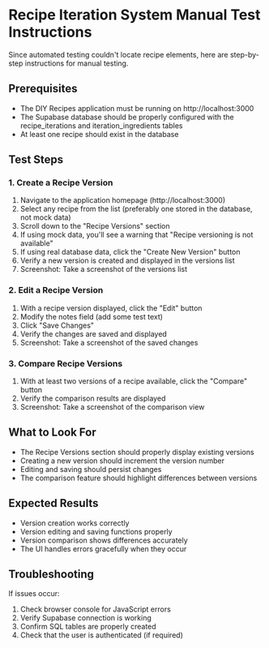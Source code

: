 # Recipe Iteration System Manual Test Instructions

Since automated testing couldn't locate recipe elements, here are step-by-step instructions for manual testing.

## Prerequisites
- The DIY Recipes application must be running on http://localhost:3000
- The Supabase database should be properly configured with the recipe_iterations and iteration_ingredients tables
- At least one recipe should exist in the database

## Test Steps

### 1. Create a Recipe Version
1. Navigate to the application homepage (http://localhost:3000)
2. Select any recipe from the list (preferably one stored in the database, not mock data)
3. Scroll down to the "Recipe Versions" section
4. If using mock data, you'll see a warning that "Recipe versioning is not available"
5. If using real database data, click the "Create New Version" button
6. Verify a new version is created and displayed in the versions list
7. Screenshot: Take a screenshot of the versions list

### 2. Edit a Recipe Version
1. With a recipe version displayed, click the "Edit" button
2. Modify the notes field (add some test text)
3. Click "Save Changes"
4. Verify the changes are saved and displayed
5. Screenshot: Take a screenshot of the saved changes

### 3. Compare Recipe Versions
1. With at least two versions of a recipe available, click the "Compare" button
2. Verify the comparison results are displayed
3. Screenshot: Take a screenshot of the comparison view

## What to Look For
- The Recipe Versions section should properly display existing versions
- Creating a new version should increment the version number
- Editing and saving should persist changes
- The comparison feature should highlight differences between versions

## Expected Results
- Version creation works correctly
- Version editing and saving functions properly
- Version comparison shows differences accurately
- The UI handles errors gracefully when they occur

## Troubleshooting
If issues occur:
1. Check browser console for JavaScript errors
2. Verify Supabase connection is working
3. Confirm SQL tables are properly created
4. Check that the user is authenticated (if required)